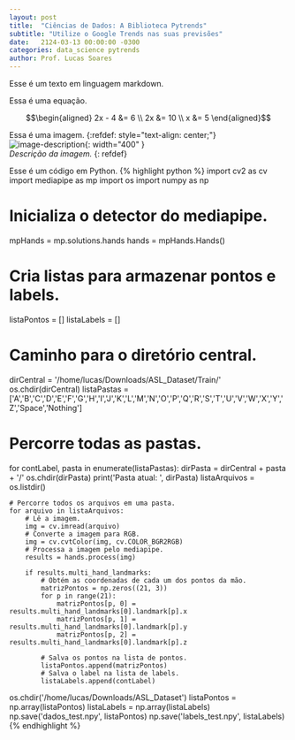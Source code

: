 ```yaml
---
layout: post
title:  "Ciências de Dados: A Biblioteca Pytrends"
subtitle: "Utilize o Google Trends nas suas previsões"
date:   2124-03-13 00:00:00 -0300
categories: data_science pytrends
author: Prof. Lucas Soares
---
```


Esse é um texto em linguagem markdown.

Essa é uma equação.

$$\begin{aligned} 2x - 4 &= 6 \\ 2x &= 10 \\ x &= 5 \end{aligned}$$

Essa é uma imagem.
{:refdef: style="text-align: center;"}
![image-description]({{site.baseurl}}/assets/perfil.webp){: width="400" }<br>*Descrição da imagem.*
{: refdef}

Esse é um código em Python.
{% highlight python %}
import cv2 as cv
import mediapipe as mp
import os
import numpy as np

# Inicializa o detector do mediapipe.
mpHands = mp.solutions.hands
hands = mpHands.Hands()   

# Cria listas para armazenar pontos e labels.
listaPontos = []
listaLabels = []

# Caminho para o diretório central.
dirCentral = '/home/lucas/Downloads/ASL_Dataset/Train/'
os.chdir(dirCentral)
listaPastas = ['A','B','C','D','E','F','G','H','I','J','K','L','M','N','O','P','Q','R','S','T','U','V','W','X','Y','Z','Space','Nothing']
# Percorre todas as pastas.
for contLabel, pasta in enumerate(listaPastas):
    dirPasta = dirCentral + pasta + '/'
    os.chdir(dirPasta)
    print('Pasta atual: ', dirPasta)
    listaArquivos = os.listdir()
    
    # Percorre todos os arquivos em uma pasta.
    for arquivo in listaArquivos:
        # Lê a imagem.
        img = cv.imread(arquivo)
        # Converte a imagem para RGB.
        img = cv.cvtColor(img, cv.COLOR_BGR2RGB)
        # Processa a imagem pelo mediapipe.
        results = hands.process(img)
        
        if results.multi_hand_landmarks:
            # Obtém as coordenadas de cada um dos pontos da mão.
            matrizPontos = np.zeros((21, 3))
            for p in range(21):
                matrizPontos[p, 0] = results.multi_hand_landmarks[0].landmark[p].x
                matrizPontos[p, 1] = results.multi_hand_landmarks[0].landmark[p].y
                matrizPontos[p, 2] = results.multi_hand_landmarks[0].landmark[p].z
                
            # Salva os pontos na lista de pontos.
            listaPontos.append(matrizPontos)
            # Salva o label na lista de labels.
            listaLabels.append(contLabel)
os.chdir('/home/lucas/Downloads/ASL_Dataset')
listaPontos = np.array(listaPontos)
listaLabels = np.array(listaLabels)
np.save('dados_test.npy', listaPontos)
np.save('labels_test.npy', listaLabels)
{% endhighlight %}

